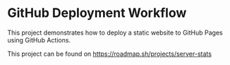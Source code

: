 # GitHub Deployment Workflow

This project demonstrates how to deploy a static website to GitHub Pages using GitHub Actions.

This project can be found on https://roadmap.sh/projects/server-stats
